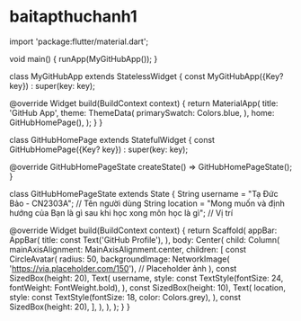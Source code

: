 # baitapthuchanh1
import 'package:flutter/material.dart';

void main() {
  runApp(MyGitHubApp());
}

class MyGitHubApp extends StatelessWidget {
  const MyGitHubApp({Key? key}) : super(key: key);

  @override
  Widget build(BuildContext context) {
    return MaterialApp(
      title: 'GitHub App',
      theme: ThemeData(
        primarySwatch: Colors.blue,
      ),
      home: GitHubHomePage(),
    );
  }
}

class GitHubHomePage extends StatefulWidget {
  const GitHubHomePage({Key? key}) : super(key: key);

  @override
  GitHubHomePageState createState() => GitHubHomePageState();
}

class GitHubHomePageState extends State<GitHubHomePage> {
  String username = "Tạ Đức Bảo - CN2303A"; // Tên người dùng
  String location = "Mong muốn và định hướng của Bạn là gì sau khi học xong môn học là gì"; // Vị trí

  @override
  Widget build(BuildContext context) {
    return Scaffold(
      appBar: AppBar(
        title: const Text('GitHub Profile'),
      ),
      body: Center(
        child: Column(
          mainAxisAlignment: MainAxisAlignment.center,
          children: <Widget>[
            const CircleAvatar(
              radius: 50,
              backgroundImage: NetworkImage(
                  'https://via.placeholder.com/150'), // Placeholder ảnh
            ),
            const SizedBox(height: 20),
            Text(
              username,
              style: const TextStyle(fontSize: 24, fontWeight: FontWeight.bold),
            ),
            const SizedBox(height: 10),
            Text(
              location,
              style: const TextStyle(fontSize: 18, color: Colors.grey),
            ),
            const SizedBox(height: 20),
          ],
        ),
      ),
    );
  }
}
